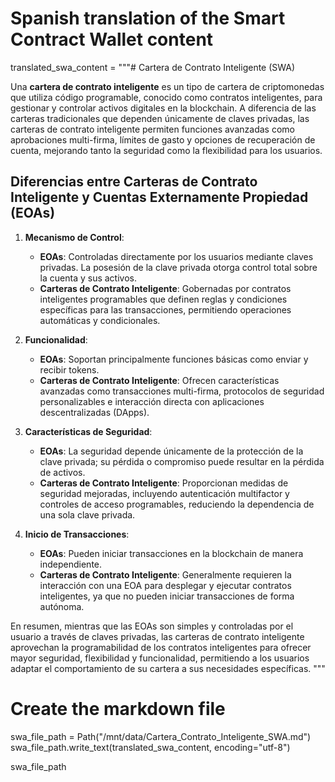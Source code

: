# Spanish translation of the Smart Contract Wallet content
translated_swa_content = """# Cartera de Contrato Inteligente (SWA)

Una **cartera de contrato inteligente** es un tipo de cartera de criptomonedas que utiliza código programable, conocido como contratos inteligentes, para gestionar y controlar activos digitales en la blockchain. A diferencia de las carteras tradicionales que dependen únicamente de claves privadas, las carteras de contrato inteligente permiten funciones avanzadas como aprobaciones multi-firma, límites de gasto y opciones de recuperación de cuenta, mejorando tanto la seguridad como la flexibilidad para los usuarios.

## Diferencias entre Carteras de Contrato Inteligente y Cuentas Externamente Propiedad (EOAs)

1. **Mecanismo de Control**:
   - **EOAs**: Controladas directamente por los usuarios mediante claves privadas. La posesión de la clave privada otorga control total sobre la cuenta y sus activos.
   - **Carteras de Contrato Inteligente**: Gobernadas por contratos inteligentes programables que definen reglas y condiciones específicas para las transacciones, permitiendo operaciones automáticas y condicionales.

2. **Funcionalidad**:
   - **EOAs**: Soportan principalmente funciones básicas como enviar y recibir tokens.
   - **Carteras de Contrato Inteligente**: Ofrecen características avanzadas como transacciones multi-firma, protocolos de seguridad personalizables e interacción directa con aplicaciones descentralizadas (DApps).

3. **Características de Seguridad**:
   - **EOAs**: La seguridad depende únicamente de la protección de la clave privada; su pérdida o compromiso puede resultar en la pérdida de activos.
   - **Carteras de Contrato Inteligente**: Proporcionan medidas de seguridad mejoradas, incluyendo autenticación multifactor y controles de acceso programables, reduciendo la dependencia de una sola clave privada.

4. **Inicio de Transacciones**:
   - **EOAs**: Pueden iniciar transacciones en la blockchain de manera independiente.
   - **Carteras de Contrato Inteligente**: Generalmente requieren la interacción con una EOA para desplegar y ejecutar contratos inteligentes, ya que no pueden iniciar transacciones de forma autónoma.

En resumen, mientras que las EOAs son simples y controladas por el usuario a través de claves privadas, las carteras de contrato inteligente aprovechan la programabilidad de los contratos inteligentes para ofrecer mayor seguridad, flexibilidad y funcionalidad, permitiendo a los usuarios adaptar el comportamiento de su cartera a sus necesidades específicas.
"""

# Create the markdown file
swa_file_path = Path("/mnt/data/Cartera_Contrato_Inteligente_SWA.md")
swa_file_path.write_text(translated_swa_content, encoding="utf-8")

swa_file_path

